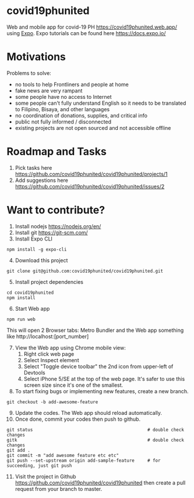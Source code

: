 # covid19phunited
Web and mobile app for covid-19 PH https://covid19phunited.web.app/ using [Expo](https://expo.io).
Expo tutorials can be found here https://docs.expo.io/

# Motivations
Problems to solve:
- no tools to help Frontliners and people at home
- fake news are very rampant
- some people have no access to Internet
- some people can't fully understand English so it needs to be translated to Filipino, Bisaya, and other languages
- no coordination of donations, supplies, and critical info
- public not fully informed / disconnected
- existing projects are not open sourced and not accessible offline

# Roadmap and Tasks
1. Pick tasks here https://github.com/covid19phunited/covid19phunited/projects/1
2. Add suggestions here https://github.com/covid19phunited/covid19phunited/issues/2

# Want to contribute?
1. Install nodejs https://nodejs.org/en/
2. Install git https://git-scm.com/
3. Install Expo CLI
```
npm install -g expo-cli
```
4. Download this project
```
git clone git@github.com:covid19phunited/covid19phunited.git
```
5. Install project dependencies
```
cd covid19phunited
npm install
```
6. Start Web app
```
npm run web
```
This will open 2 Browser tabs: Metro Bundler and the Web app something like http://localhost:[port_number]

7. View the Web app using Chrome mobile view:
    1. Right click web page
    2. Select Inspect element
    3. Select "Toggle device toolbar" the 2nd icon from upper-left of Devtools
    4. Select iPhone 5/SE at the top of the web page. It's safer to use this screen size since it's one of the smallest.
8. To start fixing bugs or implementing new features, create a new branch.
```
git checkout -b add-awesome-feature
```
9. Update the codes. The Web app should reload automatically.
10. Once done, commit your codes then push to github.
```
git status                                            # double check changes
gitk                                                  # double check changes
git add .
git commit -m "add awesome feature etc etc"
git push --set-upstream origin add-sample-feature     # for succeeding, just git push
```
11. Visit the project in Github https://github.com/covid19phunited/covid19phunited then create a pull request from your branch to master.
